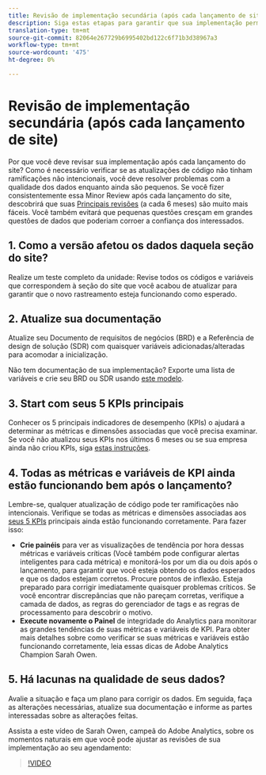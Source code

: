```yaml
---
title: Revisão de implementação secundária (após cada lançamento de site)
description: Siga estas etapas para garantir que sua implementação permaneça livre de erros e em conformidade com seus KPIs.
translation-type: tm+mt
source-git-commit: 82064e267729b6995402bd122c6f71b3d38967a3
workflow-type: tm+mt
source-wordcount: '475'
ht-degree: 0%

---
```



# Revisão de implementação secundária (após cada lançamento de site)

Por que você deve revisar sua implementação após cada lançamento do site? Como é necessário verificar se as atualizações de código não tinham ramificações não intencionais, você deve resolver problemas com a qualidade dos dados enquanto ainda são pequenos. Se você fizer consistentemente essa Minor Review após cada lançamento do site, descobrirá que suas [Principais revisões](/help/implement/review/major-review.md) (a cada 6 meses) são muito mais fáceis. Você também evitará que pequenas questões cresçam em grandes questões de dados que poderiam corroer a confiança dos interessados.

## 1. Como a versão afetou os dados daquela seção do site?

Realize um teste completo da unidade: Revise todos os códigos e variáveis que correspondem à seção do site que você acabou de atualizar para garantir que o novo rastreamento esteja funcionando como esperado.

## 2. Atualize sua documentação

Atualize seu Documento de requisitos de negócios (BRD) e a Referência de design de solução (SDR) com quaisquer variáveis adicionadas/alteradas para acomodar a inicialização.

Não tem documentação de sua implementação? Exporte uma lista de variáveis e crie seu BRD ou SDR usando [este modelo](https://experienceleague.adobe.com/docs/analytics-learn/tutorials/implementation/implementation-basics/creating-a-business-requirements-document.html?lang=en#implementation).

## 3. Start com seus 5 KPIs principais

Conhecer os 5 principais indicadores de desempenho (KPIs) o ajudará a determinar as métricas e dimensões associadas que você precisa examinar. Se você não atualizou seus KPIs nos últimos 6 meses ou se sua empresa ainda não criou KPIs, siga [estas instruções](/help/implement/review/define-kpis.md).

## 4. Todas as métricas e variáveis de KPI ainda estão funcionando bem após o lançamento?

Lembre-se, qualquer atualização de código pode ter ramificações não intencionais. Verifique se todas as métricas e dimensões associadas aos [seus 5 KPIs](/help/implement/review/define-kpis.md) principais ainda estão funcionando corretamente. Para fazer isso:

* **Crie painéis** para ver as visualizações de tendência por hora dessas métricas e variáveis críticas (Você também pode configurar alertas inteligentes para cada métrica) e monitorá-los por um dia ou dois após o lançamento, para garantir que você esteja obtendo os dados esperados e que os dados estejam corretos. Procure pontos de inflexão. Esteja preparado para corrigir imediatamente quaisquer problemas críticos. Se você encontrar discrepâncias que não pareçam corretas, verifique a camada de dados, as regras do gerenciador de tags e as regras de processamento para descobrir o motivo.
* **Execute novamente o Painel** de integridade do Analytics para monitorar as grandes tendências de suas métricas e variáveis de KPI.
Para obter mais detalhes sobre como verificar se suas métricas e variáveis estão funcionando corretamente, leia essas dicas de Adobe Analytics Champion Sarah Owen.

## 5. Há lacunas na qualidade de seus dados?

Avalie a situação e faça um plano para corrigir os dados. Em seguida, faça as alterações necessárias, atualize sua documentação e informe as partes interessadas sobre as alterações feitas.

Assista a este vídeo de Sarah Owen, campeã do Adobe Analytics, sobre os momentos naturais em que você pode ajustar as revisões de sua implementação ao seu agendamento:

>[!VIDEO](https://video.tv.adobe.com/v/328340/?quality=12&learn=on)
